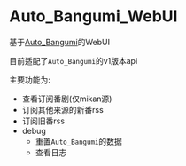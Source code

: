 # Auto_Bangumi_WebUI

基于[Auto_Bangumi](https://github.com/EstrellaXD/Auto_Bangumi)的WebUI  

目前适配了`Auto_Bangumi`的v1版本api  

主要功能为:
- 查看订阅番剧(仅mikan源)
- 订阅其他来源的新番rss
- 订阅旧番rss
- debug
  - 重置`Auto_Bangumi`的数据
  - 查看日志